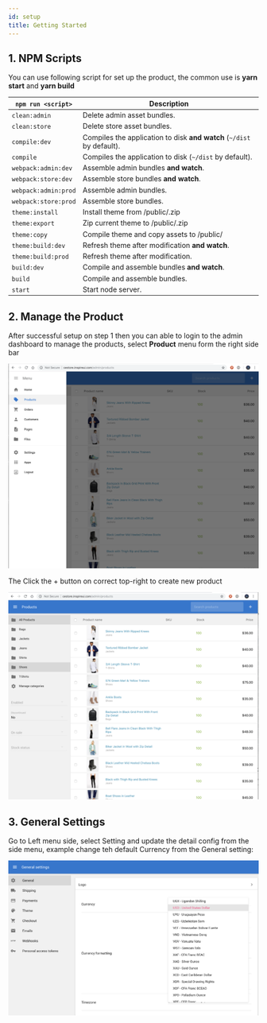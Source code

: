```yaml
---
id: setup
title: Getting Started
---
```


## 1. NPM Scripts

You can use following script for set up the product, the common use is **yarn start** and **yarn build**

| `npm run <script>`   | Description                                                  |
| -------------------- | ------------------------------------------------------------ |
| `clean:admin`        | Delete admin asset bundles.                                  |
| `clean:store`        | Delete store asset bundles.                                  |
| `compile:dev`        | Compiles the application to disk **and watch** (`~/dist` by default). |
| `compile`            | Compiles the application to disk (`~/dist` by default).      |
| `webpack:admin:dev`  | Assemble admin bundles **and watch**.                        |
| `webpack:store:dev`  | Assemble store bundles **and watch**.                        |
| `webpack:admin:prod` | Assemble admin bundles.                                      |
| `webpack:store:prod` | Assemble store bundles.                                      |
| `theme:install`      | Install theme from /public/.zip                              |
| `theme:export`       | Zip current theme to /public/.zip                            |
| `theme:copy`         | Compile theme and copy assets to /public/                    |
| `theme:build:dev`    | Refresh theme after modification **and watch**.              |
| `theme:build:prod`   | Refresh theme after modification.                            |
| `build:dev`          | Compile and assemble bundles **and watch**.                  |
| `build`              | Compile and assemble bundles.                                |
| `start`              | Start node server.                                           |



## 2. Manage the Product

After successful setup on step 1 then you can able to login to the admin dashboard to manage the products, select **Product** menu form the right side bar

![admin2](assets/admin2.png)



The Click the + button on correct top-right to create new product

![admin1](assets/admin1.png)



## 3. General Settings

Go to Left menu side, select Setting and update the detail config from the side menu, example change teh default Currency from the General setting:

![admin3](assets/admin3.png)
